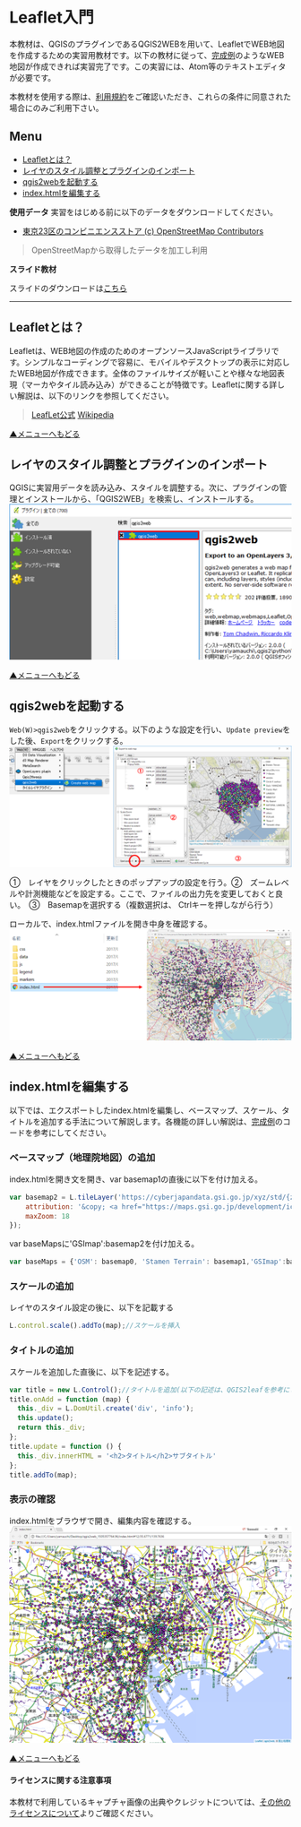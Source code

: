 # Leaflet入門
本教材は、QGISのプラグインであるQGIS2WEBを用いて、LeafletでWEB地図を作成するための実習用教材です。以下の教材に従って、[完成例](https://yamauchi-inochu.github.io/leaf-test/index.html)のようなWEB地図が作成できれば実習完了です。この実習には、Atom等のテキストエディタが必要です。

本教材を使用する際は、[利用規約]をご確認いただき、これらの条件に同意された場合にのみご利用下さい。


[利用規約]:../../../../master/利用規約.md
**Menu**
------
* [Leafletとは？](#Leafletとは)
* [レイヤのスタイル調整とプラグインのインポート](#レイヤのスタイル調整とプラグインのインポート)
* [qgis2webを起動する](#qgis2leafを起動する)
* [index.htmlを編集する](#index.htmlを編集する)

**使用データ**
実習をはじめる前に以下のデータをダウンロードしてください。

* [東京23区のコンビニエンスストア (c) OpenStreetMap Contributors](https://github.com/gis-oer/datasets/blob/master/vector/tokyo23ku-cvs.zip?raw=true)
> OpenStreetMapから取得したデータを加工し利用


**スライド教材**

スライドのダウンロードは[こちら](../../../../../raw/master/GISオープン教材/インターネットの活用に関する教材/Leaflet/leaflet.pptx)

---

## Leafletとは？
Leafletは、WEB地図の作成のためのオープンソースJavaScriptライブラリです。シンプルなコーディングで容易に、モバイルやデスクトップの表示に対応したWEB地図が作成できます。全体のファイルサイズが軽いことや様々な地図表現（マーカやタイル読み込み）ができることが特徴です。Leafletに関する詳しい解説は、以下のリンクを参照してください。

> [LeafLet公式](http://leafletjs.com/)
> [Wikipedia](https://ja.wikipedia.org/wiki/Leaflet)


[▲メニューへもどる]

## レイヤのスタイル調整とプラグインのインポート
QGISに実習用データを読み込み、スタイルを調整する。次に、プラグインの管理とインストールから、「QGIS2WEB」を検索し、インストールする。
![QGISで調整](pic/leafpic_2.png)

[▲メニューへもどる]

## qgis2webを起動する
`Web(W)>qgis2web`をクリックする。以下のような設定を行い、`Update preview`をした後、`Export`をクリックする。
![QGIS2Leaf](pic/leafpic_3.png)

①　レイヤをクリックしたときのポップアップの設定を行う。②　ズームレベルや計測機能などを設定する。ここで、ファイルの出力先を変更しておくと良い。　③　Basemapを選択する（複数選択は、 Ctrlキーを押しながら行う）

ローカルで、index.htmlファイルを開き中身を確認する。
![QGIS2Leaf](pic/leafpic_4.png)

[▲メニューへもどる]

## index.htmlを編集する
以下では、エクスポートしたindex.htmlを編集し、ベースマップ、スケール、タイトルを追加する手法について解説します。各機能の詳しい解説は、[完成例](https://yamauchi-inochu.github.io/leaf-test/index.html)のコードを参考にしてください。

### ベースマップ（地理院地図）の追加
index.htmlを開き文を開き、var basemap1の直後に以下を付け加える。

```JavaScript
var basemap2 = L.tileLayer('https://cyberjapandata.gsi.go.jp/xyz/std/{z}/{x}/{y}.png', {
    attribution: '&copy; <a href="https://maps.gsi.go.jp/development/ichiran.html#std">国土地理院</a>',
    maxZoom: 18
});

```
var baseMapsに'GSImap':basemap2を付け加える。

```JavaScript
var baseMaps = {'OSM': basemap0, 'Stamen Terrain': basemap1,'GSImap':basemap2};
```

### スケールの追加
レイヤのスタイル設定の後に、以下を記載する

```JavaScript
L.control.scale().addTo(map);//スケールを挿入
```

### タイトルの追加
スケールを追加した直後に、以下を記述する。

```JavaScript
var title = new L.Control();//タイトルを追加(以下の記述は、QGIS2leafを参考にした)
title.onAdd = function (map) {
  this._div = L.DomUtil.create('div', 'info');
  this.update();
  return this._div;
};
title.update = function () {
  this._div.innerHTML = '<h2>タイトル</h2>サブタイトル'
};
title.addTo(map);
```

### 表示の確認
index.htmlをブラウザで開き、編集内容を確認する。
![QGIS2Leaf](pic/leafpic_10.png)

[▲メニューへもどる]

#### ライセンスに関する注意事項
本教材で利用しているキャプチャ画像の出典やクレジットについては、[その他のライセンスについて]よりご確認ください。

[その他のライセンスについて]:../../その他のライセンスについて.md
[▲メニューへもどる]:QGISとLeafletの連携.md#menu

